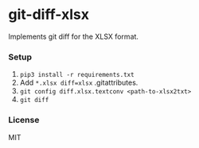 # git-diff-xlsx

Implements git diff for the XLSX format.


### Setup

1. ``pip3 install -r requirements.txt``
2. Add ``*.xlsx diff=xlsx`` .gitattributes.
3. ``git config diff.xlsx.textconv <path-to-xlsx2txt>``
4. ``git diff``


### License

MIT
